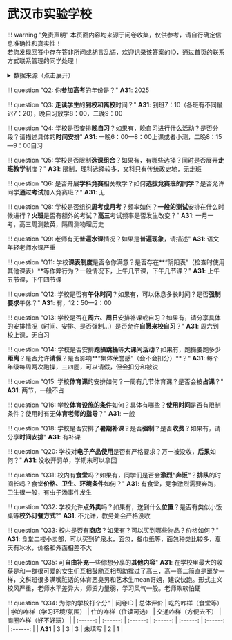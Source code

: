 # 武汉市实验学校

!!! warning "免责声明"
    本页面内容均来源于问卷收集，仅供参考，请自行确定信息准确性和真实性！  
    若您发现回答中存在答非所问或胡言乱语，欢迎记录该答案的ID，通过首页的联系方式联系管理的同学处理！

<details><summary>数据来源（点击展开）</summary>
<ul>
<li><strong>31</strong>: 匿名 (2025-07)</li>
</ul>
</details>

!!! question "Q2: 你**参加高考**的年份是？"
    **A31**: 2025  

!!! question "Q3: **走读学生**的**到校和离校**时间？"
    **A31**: 到班7：10（各班有不同最迟7：20），晚自习放学8：00，二晚9：00  

!!! question "Q4: 学校是否安排**晚自习**？如果有，晚自习进行什么活动？是否分段？请描述具体的**时间安排**"
    **A31**: 一晚6：00—8：00上课或者小测，二晚8：15—9：00自习  

!!! question "Q5: 学校是否限制**选课组合**？如果有，有哪些选择？同时是否展开**走班教学**制度？"
    **A31**: 限制，理科选择较多，文科只有传统政史地，无走班  

!!! question "Q6: 是否开展**学科竞赛**相关教学？如何**选拔竞赛班的同学**？是否允许同学**通过考试**加入竞赛班？"
    **A31**: 无  

!!! question "Q8: 学校是否组织**周考或月考**？频率如何？**一般的测试**安排在什么时候进行？**火班**是否有额外的考试？**高三**考试频率是否发生改变？"
    **A31**: 一月一考，高三周测数英，隔周测物理历史  

!!! question "Q9: 老师有无**普遍水课**情况？如果是**普遍现象**，请描述"
    **A31**: 语文年轻老师水课严重  

!!! question "Q11: 学校**课表制度**是否令你满意？是否存在**“阴阳表”（检查时使用其他课表）**等作弊行为？一般情况下，上午几节课，下午几节课？"
    **A31**: 上午五节课，下午四节课  

!!! question "Q12: 学校是否有**午休时间**？如果有，可以休息多长时间？是否**强制要求**午休？"
    **A31**: 有，12：50—2：00  

!!! question "Q13: 学校是否在**周六、周日**安排补课或自习？如果有，请分享具体的安排情况（时间、安排、是否强制...）是否允许**自愿来校自习**？"
    **A31**: 周六到校上课，无自习  

!!! question "Q14: 学校是否安排**跑操跳操**等**大课间活动**？如果有，跑操要跑多少**距离**？是否允许**请假**？是否影响**“集体荣誉感”（会不会扣分）**？"
    **A31**: 每个年级每周两次跑操，三四圈，可以请假，但会扣分和被说  

!!! question "Q15: 学校**体育课**的安排如何？一周有几节体育课？是否会被**占课**？"
    **A31**: 两节，一般不占  

!!! question "Q16: 学校**体育设施的条件**如何？具体有哪些？**使用时间**是否有限制条件？使用时有无**体育老师的指导**？"
    **A31**: 一般  

!!! question "Q18: 学校是否安排了**暑期补课**？是否**强制**？是否**收费**？如果有，请分享**时间安排**"
    **A31**: 有补课  

!!! question "Q20: 学校对**电子产品使用**是否有严格要求？万一被没收，**后果**如何？"
    **A31**: 没收开罚单，学期末可以拿回  

!!! question "Q31: 校内有**食堂**吗？如果有，同学们是否会**激烈“奔饭”**？**排队**的时间长吗？食堂**价格、卫生、环境条件**如何？"
    **A31**: 有食堂，竞争激烈需要奔跑，卫生很一般，有虫子汤事件发生  

!!! question "Q32: 学校允许**点外卖**吗？如果有，送到什么**位置**？是否有类似小饭桌等**校外订餐方式**?"
    **A31**: 不允许，教务处会严格没收  

!!! question "Q33: 校内是否有**商店**？如果有？可以买到哪些物品？价格如何？"
    **A31**: 食堂二楼小卖部，可以买到矿泉水，面包，餐巾纸等，面包种类比较多，夏天有冰水，价格和外面相差不大  

!!! question "Q35: 可**自由补充**一些你想分享的**其他内容**"
    **A31**: 在学校里最大的收获是和一群很可爱的女生们互相鼓励互相帮助撑过了高三，高一高二简直是噩梦一样，文科班很多满嘴脏话的体育恶臭男和艺术生mean哥姐，建议快跑。形式主义校风严重，老师水平差异大，师资力量弱，学习风气一般。老师欺软怕硬  

!!! question "Q34: 为你的学校打个分"
    | 问卷ID | 总体评价 | 吃的咋样（食堂等） | 学的咋样（学习环境/氛围） | 住的咋样（住读可选） | 交通咋样（方便去不） | 商圈咋样（好不好玩） |
    | :------: | :------: | :------: | :------: | :------: | :------: | :------: |
    | **A31** | 3 | 3 | 3 | 未填写 | 2 | 1 |

